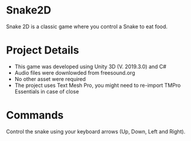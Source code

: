# Snake2D

Snake 2D is a classic game where you control a Snake to eat food.

# Project Details

 - This game was developed using Unity 3D (V. 2019.3.0) and C#
 - Audio files were downlowded from freesound.org
 - No other asset were required
 - The project uses Text Mesh Pro, you might need to re-import TMPro Essentials in case of close
 
# Commands

  Control the snake using your keyboard arrows (Up, Down, Left and Right).
